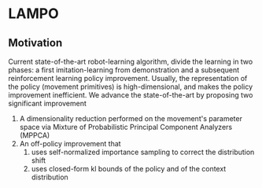 # LAMPO

## Motivation

Current state-of-the-art robot-learning algorithm, divide the learning in two phases: a first imitation-learning from demonstration and a subsequent reinforcement learning policy improvement. 
Usually, the representation of the policy (movement primitives) is high-dimensional, and makes the policy improvement inefficient.
We advance the state-of-the-art by proposing two significant improvement
1. A dimensionality reduction performed on the movement's parameter space via Mixture of Probabilistic Principal Component Analyzers (MPPCA)
2. An off-policy improvement that
   1. uses self-normalized importance sampling to correct the distribution shift
   2. uses closed-form kl bounds of the policy and of the context distribution
